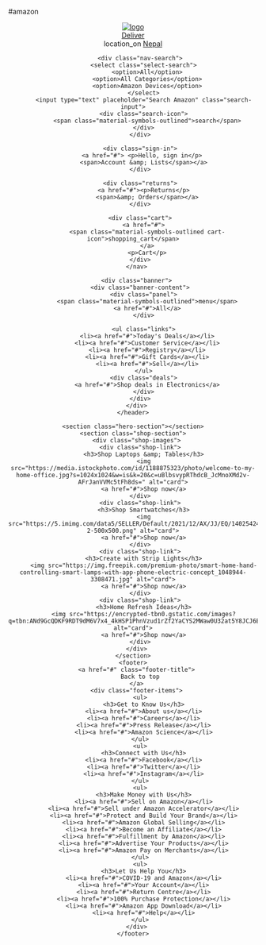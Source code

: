 #amazon 
<html lang="en">
<head>
  <meta charset="UTF-8">
  <meta name="viewport" content="width=device-width, initial-scale=1.0">
  <title>Amazon Website Clone | CodingNepal</title>
  <link rel="stylesheet" href="style.css">
  <link rel="stylesheet" href="https://fonts.googleapis.com/css2?family=Material+Symbols+Outlined:opsz,wght,FILL,GRAD@20..48,100..700,0..1,-50..200">
</head>
<body>
    <header>
      <nav class="navbar">
        <div class="nav-logo">
          <a href="#"><img src="https://www.the-sun.com/wp-content/uploads/sites/6/2022/02/MT-AMAZON-COMP-2.jpg" alt="logo"></a>
        </div>
        <div class="address">
          <a href="#" class="deliver">Deliver</a>
          <div class="map-icon">
            <span class="material-symbols-outlined">location_on</span>
            <a href="#" class="location">Nepal</a>
          </div>
        </div>

        <div class="nav-search">
          <select class="select-search">
            <option>All</option>
            <option>All Categories</option>
            <option>Amazon Devices</option>
          </select>
          <input type="text" placeholder="Search Amazon" class="search-input">
          <div class="search-icon">
            <span class="material-symbols-outlined">search</span>
          </div>
        </div>

        <div class="sign-in">
         <a href="#"> <p>Hello, sign in</p>
          <span>Account &amp; Lists</span></a>
        </div>

        <div class="returns">
          <a href="#"><p>Returns</p>
            <span>&amp; Orders</span></a>
        </div>

        <div class="cart">
          <a href="#">
            <span class="material-symbols-outlined cart-icon">shopping_cart</span>
            </a>
            <p>Cart</p>
        </div>
      </nav>
      
      <div class="banner">
        <div class="banner-content">
          <div class="panel">
            <span class="material-symbols-outlined">menu</span>
            <a href="#">All</a>
          </div>
  
          <ul class="links">
            <li><a href="#">Today's Deals</a></li>
            <li><a href="#">Customer Service</a></li>
            <li><a href="#">Registry</a></li>
            <li><a href="#">Gift Cards</a></li>
            <li><a href="#">Sell</a></li>
          </ul>
          <div class="deals">
            <a href="#">Shop deals in Electronics</a>
          </div>
        </div>
      </div>
    </header>

    <section class="hero-section"></section>
    <section class="shop-section">
      <div class="shop-images">
        <div class="shop-link">
          <h3>Shop Laptops &amp; Tables</h3>
          <img src="https://media.istockphoto.com/id/1188875323/photo/welcome-to-my-home-office.jpg?s=1024x1024&w=is&k=20&c=uBlbsvypRThdcB_JcMnoXMd2v-AFrJanVVMc5tFh8ds=" alt="card">
          <a href="#">Shop now</a>
        </div>
        <div class="shop-link">
          <h3>Shop Smartwatches</h3>
          <img src="https://5.imimg.com/data5/SELLER/Default/2021/12/AX/JJ/EQ/140254244/watch-2-500x500.png" alt="card">
          <a href="#">Shop now</a>
        </div>
        <div class="shop-link">
          <h3>Create with Strip Lights</h3>
          <img src="https://img.freepik.com/premium-photo/smart-home-hand-controlling-smart-lamps-with-app-phone-electric-concept_1048944-3308471.jpg" alt="card">
          <a href="#">Shop now</a>
        </div>
        <div class="shop-link">
          <h3>Home Refresh Ideas</h3>
          <img src="https://encrypted-tbn0.gstatic.com/images?q=tbn:ANd9GcQDKF9RDT9dM6V7x4_4kHSP1PhnVzud1rZf2YaCYS2MWaw0U32at5Y8JCJ6EK7QGv7DpHo&usqp=CAU" alt="card">
          <a href="#">Shop now</a>
        </div>
      </div>
    </section>
    <footer>
      <a href="#" class="footer-title">
        Back to top
      </a>
      <div class="footer-items">
        <ul>
          <h3>Get to Know Us</h3>
          <li><a href="#">About us</a></li>
          <li><a href="#">Careers</a></li>
          <li><a href="#">Press Release</a></li>
          <li><a href="#">Amazon Science</a></li>
        </ul>
        <ul>
          <h3>Connect with Us</h3>
          <li><a href="#">Facebook</a></li>
          <li><a href="#">Twitter</a></li>
          <li><a href="#">Instagram</a></li>
        </ul>
        <ul>
          <h3>Make Money with Us</h3>
          <li><a href="#">Sell on Amazon</a></li>
          <li><a href="#">Sell under Amazon Accelerator</a></li>
          <li><a href="#">Protect and Build Your Brand</a></li>
          <li><a href="#">Amazon Global Selling</a></li>
          <li><a href="#">Become an Affiliate</a></li>
          <li><a href="#">Fulfillment by Amazon</a></li>
          <li><a href="#">Advertise Your Products</a></li>
          <li><a href="#">Amazon Pay on Merchants</a></li>
        </ul>
        <ul>
          <h3>Let Us Help You</h3>
          <li><a href="#">COVID-19 and Amazon</a></li>
          <li><a href="#">Your Account</a></li>
          <li><a href="#">Return Centre</a></li>
          <li><a href="#">100% Purchase Protection</a></li>
          <li><a href="#">Amazon App Download</a></li>
          <li><a href="#">Help</a></li>
        </ul>
      </div>
    </footer>

</body>
</html>
